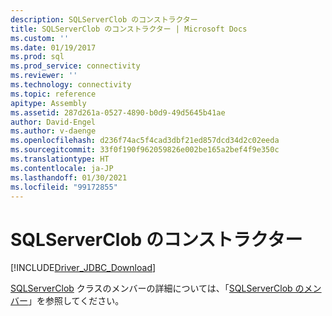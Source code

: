```yaml
---
description: SQLServerClob のコンストラクター
title: SQLServerClob のコンストラクター | Microsoft Docs
ms.custom: ''
ms.date: 01/19/2017
ms.prod: sql
ms.prod_service: connectivity
ms.reviewer: ''
ms.technology: connectivity
ms.topic: reference
apitype: Assembly
ms.assetid: 287d261a-0527-4890-b0d9-49d5645b41ae
author: David-Engel
ms.author: v-daenge
ms.openlocfilehash: d236f74ac5f4cad3dbf21ed857dcd34d2c02eeda
ms.sourcegitcommit: 33f0f190f962059826e002be165a2bef4f9e350c
ms.translationtype: HT
ms.contentlocale: ja-JP
ms.lasthandoff: 01/30/2021
ms.locfileid: "99172855"
---
```

# <a name="sqlserverclob-constructors"></a>SQLServerClob のコンストラクター
[!INCLUDE[Driver_JDBC_Download](../../../includes/driver_jdbc_download.md)]

  [SQLServerClob](../../../connect/jdbc/reference/sqlserverclob-class.md) クラスのメンバーの詳細については、「[SQLServerClob のメンバー](../../../connect/jdbc/reference/sqlserverclob-members.md)」を参照してください。  
  
  
